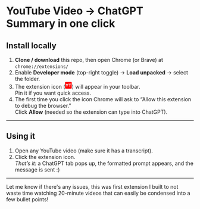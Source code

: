 # YouTube Video → ChatGPT Summary in one click

## Install locally

1. **Clone / download** this repo, then open Chrome (or Brave) at  
   `chrome://extensions/`
2. Enable **Developer mode** (top-right toggle) → **Load unpacked** → select the folder.
3. The extension icon (<img src="favicon-32x32.png" width="18"/>) will appear in your toolbar.  
   Pin it if you want quick access.
4. The first time you click the icon Chrome will ask to “Allow this extension to debug the browser.”  
   Click **Allow** (needed so the extension can type into ChatGPT).

---

## Using it

1. Open any YouTube video (make sure it has a transcript).
2. Click the extension icon.  
   *That’s it:* a ChatGPT tab pops up, the formatted prompt appears, and the message is sent :)

---

Let me know if there's any issues, this was first extension I built to not waste time watching 20-minute videos that can easily be condensed into a few bullet points!

